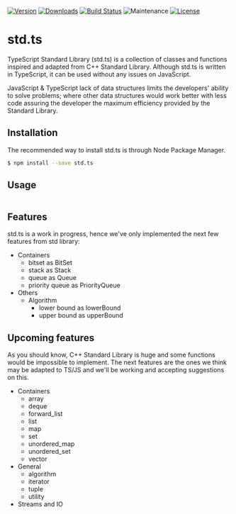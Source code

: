 [![Version](https://img.shields.io/npm/v/std.ts.svg)](https://www.npmjs.com/package/std.ts)
[![Downloads](https://img.shields.io/npm/dm/std.ts.svg)](https://www.npmjs.com/package/std.ts)
[![Build Status](https://img.shields.io/travis/IpiVasquez/std.ts.svg)](https://travis-ci.org/IpiVasquez/std.ts)
![Maintenance](https://img.shields.io/maintenance/yes/2018.svg)
[![License](https://img.shields.io/github/license/IpiVasquez/std.ts.svg)](https://github.com/IpiVasquez/std.ts/blob/master/LICENSE)
# std.ts
TypeScript Standard Library (std.ts) is a collection of classes and functions
inspired and adapted from C++ Standard Library. Although std.ts is written in
TypeScript, it can be used without any issues on JavaScript.

JavaScript & TypeScript lack of data structures limits the developers' ability
to solve problems; where other data structures would work better with less code
assuring the developer the maximum efficiency provided by the Standard Library.

## Installation
The recommended way to install std.ts is through Node Package Manager.
```bash
$ npm install --save std.ts 
```

## Usage
```js

```

## Features
std.ts is a work in progress, hence we've only implemented the next few 
features from std library:
* Containers
    * bitset as BitSet
    * stack as Stack
    * queue as Queue
    * priority queue as PriorityQueue
* Others
    * Algorithm
        * lower bound as lowerBound
        * upper bound as upperBound

## Upcoming features
As you should know, C++ Standard Library is huge and some functions would be 
impossible to implement. The next features are the ones we think may be 
adapted to TS/JS and we'll be working and accepting suggestions on this.
* Containers
    * array
    * deque
    * forward_list
    * list
    * map
    * set
    * unordered_map
    * unordered_set
    * vector
* General
    * algorithm
    * iterator
    * tuple
    * utility
* Streams and IO
